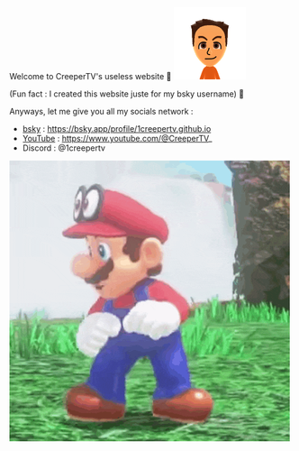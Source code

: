 Welcome to CreeperTV's useless website 🥳 ![CreeperTV](https://raw.githubusercontent.com/1CreeperTV/1creepertv.github.io/refs/heads/main/normal_faces.png)

(Fun fact : I created this website juste for my bsky username) 🤫

Anyways, let me give you all my socials network :
- [bsky](https://bsky.app/profile/1creepertv.github.io) : https://bsky.app/profile/1creepertv.github.io
- [YouTube](https://www.youtube.com/@CreeperTV_) : https://www.youtube.com/@CreeperTV_
- Discord : @1creepertv


![Mario Dance](https://raw.githubusercontent.com/1CreeperTV/1creepertv.github.io/refs/heads/main/mario-mario-dancing.gif)
